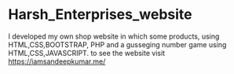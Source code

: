 # Harsh_Enterprises_website
I developed my own shop  website in which some products, using HTML,CSS,BOOTSTRAP, PHP and a gusseging number game using HTML,CSS,JAVASCRIPT. to see the website visit https://iamsandeepkumar.me/
